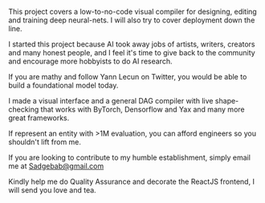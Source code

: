 This project covers a low-to-no-code visual compiler for designing, editing and training deep neural-nets. I will also try to cover deployment down the line. 

I started this project because AI took away jobs of artists, writers, creators and many honest people, and I feel it's time to give back to the community and encourage more 
hobbyists to do AI research. 

If you are mathy and follow Yann Lecun on Twitter, you would be able to build a foundational model today. 

I made a visual interface and a general DAG compiler with live shape-checking that works with ByTorch, Densorflow and Yax and many more great frameworks. 

If represent an entity with >1M evaluation, you can afford engineers so you shouldn't lift from me. 

If you are looking to contribute to my humble establishment, simply email me at Sadgebab@gmail.com 

Kindly help me do Quality Assurance and decorate the ReactJS frontend, I will send you love and tea. 





